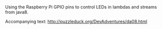 Using the Raspberry Pi GPIO pins to control LEDs in lambdas and streams from java8.

Accompanying text: http://puzzleduck.org/DevAdventures/da08.html